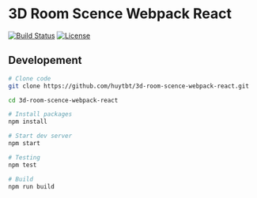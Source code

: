 # 3D Room Scence Webpack React

[![Build Status](https://travis-ci.org/huytbt/3d-room-scence-webpack-react.svg?branch=master)](https://travis-ci.org/huytbt/3d-room-scence-webpack-react)
[![License](https://img.shields.io/github/license/huytbt/3d-room-scence-webpack-react.svg)](https://github.com/huytbt/3d-room-scence-webpack-react/master/LICENSE)

## Developement

```bash
# Clone code
git clone https://github.com/huytbt/3d-room-scence-webpack-react.git

cd 3d-room-scence-webpack-react

# Install packages
npm install

# Start dev server
npm start

# Testing
npm test

# Build
npm run build
```
